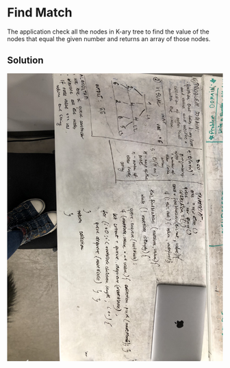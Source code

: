 # Find Match
The application check all the nodes in K-ary tree to find the value of the nodes that equal the given number and returns an array of those nodes.

## Solution
![find-match](assets/find-match.JPG)